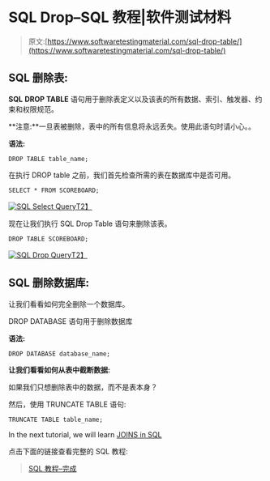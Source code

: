 # SQL Drop–SQL 教程|软件测试材料

> 原文:[https://www.softwaretestingmaterial.com/sql-drop-table/](https://www.softwaretestingmaterial.com/sql-drop-table/)

## SQL 删除表:

**SQL** **DROP TABLE** 语句用于删除表定义以及该表的所有数据、索引、触发器、约束和权限规范。

**注意:**一旦表被删除，表中的所有信息将永远丢失。使用此语句时请小心。。

**语法:**

```
DROP TABLE table_name;
```

在执行 DROP table 之前，我们首先检查所需的表在数据库中是否可用。

```
SELECT * FROM SCOREBOARD;
```

[![SQL Select Query](../Images/5ff9210c7fe44dfe7c6a5d9b74eb1908.png "SQL Select Query")T2】](https://www.softwaretestingmaterial.com/wp-content/uploads/2017/04/sql-select-query-full-table.png)

现在让我们执行 SQL Drop Table 语句来删除该表。

```
DROP TABLE SCOREBOARD;
```

[![SQL Drop Query](../Images/51c1cacf0ee58a7cb2934475a6fa7f9b.png "SQL Drop Query")T2】](https://www.softwaretestingmaterial.com/wp-content/uploads/2017/04/sql-drop-query.png)

## SQL 删除数据库:

让我们看看如何完全删除一个数据库。

DROP DATABASE 语句用于删除数据库

**语法:**

```
DROP DATABASE database_name;
```

**让我们看看如何从表中截断数据:**

如果我们只想删除表中的数据，而不是表本身？

然后，使用 TRUNCATE TABLE 语句:

```
TRUNCATE TABLE table_name;
```

In the next tutorial, we will learn [JOINS in SQL](https://www.softwaretestingmaterial.com/sql-joins/)

点击下面的链接查看完整的 SQL 教程:

> [SQL 教程–完成](https://www.softwaretestingmaterial.com/sql-tutorial-complete/)